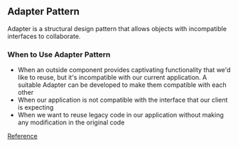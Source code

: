 ## Adapter Pattern

Adapter is a structural design pattern that allows objects with incompatible interfaces to collaborate.

### When to Use Adapter Pattern
  * When an outside component provides captivating functionality that we'd like to reuse, but it's incompatible with our current application. A suitable Adapter can be developed to make them compatible with each other
  * When our application is not compatible with the interface that our client is expecting
  * When we want to reuse legacy code in our application without making any modification in the original code

[Reference](https://www.newthinktank.com/2012/09/adapter-design-pattern-tutorial/)

